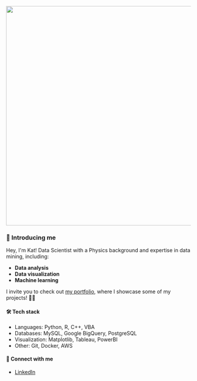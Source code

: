 <img width="600" src="https://github.com/user-attachments/assets/c66ee8c4-7e51-41ac-8054-e78b1a863ddf">

### 👋 Introducing me

Hey, I'm Kat! Data Scientist with a Physics background and expertise in data mining, including:
- **Data analysis**
- **Data visualization**
- **Machine learning**

I invite you to check out [my portfolio](https://github.com/ekaterinahs/portfolio/blob/main/README.md), where I showcase some of my projects! 🚀🎨

#### 🛠️ Tech stack
- Languages: Python, R, C++, VBA
- Databases: MySQL, Google BigQuery, PostgreSQL
- Visualization: Matplotlib, Tableau, PowerBI
- Other: Git, Docker, AWS

#### 🤝 Connect with me
- [LinkedIn](https://www.linkedin.com/in/ekaterinahs)

<!---
ekaterinats/ekaterinats is a ✨ special ✨ repository because its `README.md` (this file) appears on your GitHub profile.
You can click the Preview link to take a look at your changes.
--->
